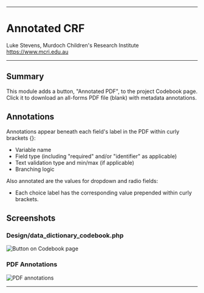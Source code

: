 ********************************************************************************
# Annotated CRF

Luke Stevens, Murdoch Children's Research Institute https://www.mcri.edu.au

********************************************************************************
## Summary

This module adds a button, "Annotated PDF", to the project Codebook page. Click it to download an all-forms PDF file (blank) with metadata annotations.

## Annotations

Annotations appear beneath each field's label in the PDF within curly brackets {}:
* Variable name
* Field type (including "required" and/or "identifier" as applicable)
* Text validation type and min/max (if applicable)
* Branching logic

Also annotated are the values for dropdown and radio fields:
* Each choice label has the corresponding value prepended within curly brackets.

## Screenshots
### Design/data_dictionary_codebook.php
![Button on Codebook page](./codebook.png)
### PDF Annotations
![PDF annotations](./pdf_annotations.png)
********************************************************************************
